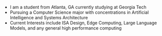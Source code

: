 - I am a student from Atlanta, GA currently studying at Georgia Tech
- Pursuing a Computer Science major with concentrations in Artificial Intelligence and Systems Architecture
- Current Interests include ISA Design, Edge Computing, Large Language Models, and any general high performance computing
